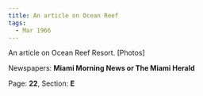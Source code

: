 ```yaml
---  
title: An article on Ocean Reef  
tags:  
  - Mar 1966  
---  
```

  
An article on Ocean Reef Resort. [Photos]  
  
Newspapers: **Miami Morning News or The Miami Herald**  
  
Page: **22**, Section: **E** 
